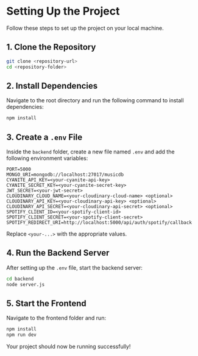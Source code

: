 # Setting Up the Project

Follow these steps to set up the project on your local machine.

## 1. Clone the Repository

```sh
git clone <repository-url>
cd <repository-folder>
```

## 2. Install Dependencies

Navigate to the root directory and run the following command to install dependencies:

```sh
npm install
```

## 3. Create a `.env` File

Inside the `backend` folder, create a new file named `.env` and add the following environment variables:

```
PORT=5000
MONGO_URI=mongodb://localhost:27017/musicdb
CYANITE_API_KEY=<your-cyanite-api-key>
CYANITE_SECRET_KEY=<your-cyanite-secret-key>
JWT_SECRET=<your-jwt-secret>
CLOUDINARY_CLOUD_NAME=<your-cloudinary-cloud-name> <optional>
CLOUDINARY_API_KEY=<your-cloudinary-api-key> <optional>
CLOUDINARY_API_SECRET=<your-cloudinary-api-secret> <optional>
SPOTIFY_CLIENT_ID=<your-spotify-client-id>
SPOTIFY_CLIENT_SECRET=<your-spotify-client-secret>
SPOTIFY_REDIRECT_URI=http://localhost:5000/api/auth/spotify/callback
```

Replace `<your-...>` with the appropriate values.

## 4. Run the Backend Server

After setting up the `.env` file, start the backend server:

```sh
cd backend
node server.js
```

## 5. Start the Frontend

Navigate to the frontend folder and run:

```sh
npm install
npm run dev
```

Your project should now be running successfully!

